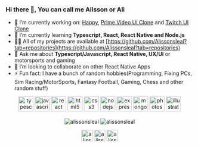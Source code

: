 ### Hi there 👋, You can call me Alisson or Ali


- 🔭 I’m currently working on: [Happy](https://github.com/Alissonsleal/Happy), [Prime Video UI Clone](https://github.com/Alissonsleal/PrimeVideoUIClone) and [Twitch UI Clone](https://github.com/Alissonsleal/TwitchUIClone)
- 🌱 I’m currently learning **Typescript, React, React Native and Node.js**
- 👨‍💻 All of my projects are available at [https://github.com/Alissonsleal?tab=repositories](https://github.com/Alissonsleal?tab=repositories)
- 💬 Ask me about **Typescript/Javascript, React Native, UX/UI** or motorsports and gaming
- 👯 I’m looking to collaborate on other React Native Apps
- ⚡ Fun fact: I have a bunch of random hobbies(Programming, Fixing PCs, Sim Racing/MotorSports, Fantasy Football, Gaming, Chess and other random stuff)


<p align="center">
<img src="https://devicons.github.io/devicon/devicon.git/icons/typescript/typescript-original.svg" alt="typescript" width="40" height="40"/> 
<img src="https://devicons.github.io/devicon/devicon.git/icons/javascript/javascript-original.svg" alt="javascript" width="40" height="40"/> 
<img src="https://devicons.github.io/devicon/devicon.git/icons/react/react-original-wordmark.svg" alt="react" width="40" height="40"/> 
<img src="https://devicons.github.io/devicon/devicon.git/icons/html5/html5-original-wordmark.svg" alt="html5" width="40" height="40"/> 
<img src="https://devicons.github.io/devicon/devicon.git/icons/css3/css3-original-wordmark.svg" alt="css3" width="40" height="40"/> 
<img src="https://devicons.github.io/devicon/devicon.git/icons/nodejs/nodejs-original-wordmark.svg" alt="nodejs" width="40" height="40"/>
<img src="https://devicons.github.io/devicon/devicon.git/icons/express/express-original-wordmark.svg" alt="express" width="40" height="40"/> 
<img src="https://devicons.github.io/devicon/devicon.git/icons/mongodb/mongodb-original-wordmark.svg" alt="mongodb" width="40" height="40"/> 
<img src="https://devicons.github.io/devicon/devicon.git/icons/photoshop/photoshop-plain.svg" alt="photoshop" width="40" height="40"/> 
<img src="https://www.vectorlogo.zone/logos/adobe_illustrator/adobe_illustrator-icon.svg" alt="illustrator" width="40" height="40"/></p>

<p align="center"><img align="center" src="https://github-readme-stats.vercel.app/api/top-langs/?username=alissonsleal&layout=compact&hide=html" alt="alissonsleal" />&nbsp;<img align="center" src="https://github-readme-stats.vercel.app/api?username=alissonsleal&show_icons=true" alt="alissonsleal" /></p>

<p align="center">
<a href="https://twitter.com/alissonsleal" target="blank"><img align="center" src="https://cdn.jsdelivr.net/npm/simple-icons@3.0.1/icons/twitter.svg" alt="alissonsleal" height="30" width="30" /></a>
<a href="https://linkedin.com/in/alissonsleal" target="blank"><img align="center" src="https://cdn.jsdelivr.net/npm/simple-icons@3.0.1/icons/linkedin.svg" alt="alissonsleal" height="30" width="30" /></a>
<a href="https://stackoverflow.com/users/14122260/alisson-leal" target="blank"><img align="center" src="https://cdn.jsdelivr.net/npm/simple-icons@3.0.1/icons/stackoverflow.svg" alt="alissonsleal" height="30" width="30" /></a>
</p>

